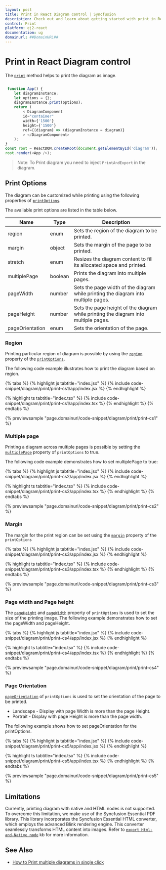 ```yaml
---
layout: post
title: Print in React Diagram control | Syncfusion
description: Check out and learn about getting started with print in React Diagram Component of Syncfusion Essential JS 2 and more details.
control: Print
platform: ej2-react
documentation: ug
domainurl: ##DomainURL##
---
```


# Print in React Diagram control

The [`print`](https://ej2.syncfusion.com/react/documentation/api/diagram/#print) method helps to print the diagram as image.

```JavaScript

 function App() {
    let diagramInstance;
    let options = {};
    diagramInstance.print(options);
    return (
        < DiagramComponent 
        id="container" 
        width={'1500'} 
        height={'1500'}
        ref={(diagram) => (diagramInstance = diagram)}
        > </DiagramComponent>
    );
}
const root = ReactDOM.createRoot(document.getElementById('diagram'));
root.render(<App />);


```

>Note: To Print diagram you need to inject `PrintAndExport` in the diagram.

## Print Options

The diagram can be customized while printing using the following properties of [`printOptions`](https://ej2.syncfusion.com/react/documentation/api/diagram/iPrintOptions/).

The available print options are listed in the table below.

| Name | Type | Description|
|-------- | -------- | -------- |
| region | enum | Sets the region of the diagram to be printed. |
| margin | object | Sets the margin of the page to be printed. |
| stretch| enum | Resizes the diagram content to fill its allocated space and printed.|
| multiplePage | boolean | Prints the diagram into multiple pages. |
| pageWidth | number | Sets the page width of the diagram while printing the diagram into multiple pages. |
| pageHeight| number | Sets the page height of the diagram while printing the diagram into multiple pages.|
| pageOrientation | enum | Sets the orientation of the page. |

### Region

Printing particular region of diagram is possible by using the [`region`](https://ej2.syncfusion.com/react/documentation/api/diagram/iPrintOptions/#region) property of the [`printOptions`](https://ej2.syncfusion.com/react/documentation/api/diagram/iPrintOptions/).

The following code example illustrates how to print the diagram based on region.

{% tabs %}
{% highlight js tabtitle="index.jsx" %}
{% include code-snippet/diagram/print/print-cs1/app/index.jsx %}
{% endhighlight %}

{% highlight ts tabtitle="index.tsx" %}
{% include code-snippet/diagram/print/print-cs1/app/index.tsx %}
{% endhighlight %}
{% endtabs %}

 {% previewsample "page.domainurl/code-snippet/diagram/print/print-cs1" %}

### Multiple page

Printing a diagram across multiple pages is possible by setting the [`multiplePage`](https://ej2.syncfusion.com/react/documentation/api/diagram/iPrintOptions/#multiplepage) property of `printOptions` to true.

The following code example demonstrates how to set multiplePage to true:

{% tabs %}
{% highlight js tabtitle="index.jsx" %}
{% include code-snippet/diagram/print/print-cs2/app/index.jsx %}
{% endhighlight %}

{% highlight ts tabtitle="index.tsx" %}
{% include code-snippet/diagram/print/print-cs2/app/index.tsx %}
{% endhighlight %}
{% endtabs %}

 {% previewsample "page.domainurl/code-snippet/diagram/print/print-cs2" %}

### Margin

The margin for the print region can be set using the [`margin`](https://ej2.syncfusion.com/react/documentation/api/diagram/iPrintOptions/#margin) property of the `printOptions`

{% tabs %}
{% highlight js tabtitle="index.jsx" %}
{% include code-snippet/diagram/print/print-cs3/app/index.jsx %}
{% endhighlight %}

{% highlight ts tabtitle="index.tsx" %}
{% include code-snippet/diagram/print/print-cs3/app/index.tsx %}
{% endhighlight %}
{% endtabs %}

 {% previewsample "page.domainurl/code-snippet/diagram/print/print-cs3" %}

### Page width and Page height

The [`pageHeight`](https://ej2.syncfusion.com/react/documentation/api/diagram/iPrintOptions/#pageheight) and [`pageWidth`](https://ej2.syncfusion.com/react/documentation/api/diagram/iPrintOptions/#pagewidth) property of `printOptions` is used to set the size of the printing image. The following example demonstrates how to set the pageWidth and pageHeight.

{% tabs %}
{% highlight js tabtitle="index.jsx" %}
{% include code-snippet/diagram/print/print-cs4/app/index.jsx %}
{% endhighlight %}

{% highlight ts tabtitle="index.tsx" %}
{% include code-snippet/diagram/print/print-cs4/app/index.tsx %}
{% endhighlight %}
{% endtabs %}

 {% previewsample "page.domainurl/code-snippet/diagram/print/print-cs4" %}

### Page Orientation

[`pageOrientation`](https://ej2.syncfusion.com/react/documentation/api/diagram/iPrintOptions/#pageorientation) of `printOptions` is used to set the orientation of the page to be printed.

* Landscape - Display with page Width is more than the page Height.
* Portrait - Display with page Height is more than the page width.

The following example shows how to set pageOrientation for the printOptions.

{% tabs %}
{% highlight js tabtitle="index.jsx" %}
{% include code-snippet/diagram/print/print-cs5/app/index.jsx %}
{% endhighlight %}

{% highlight ts tabtitle="index.tsx" %}
{% include code-snippet/diagram/print/print-cs5/app/index.tsx %}
{% endhighlight %}
{% endtabs %}

 {% previewsample "page.domainurl/code-snippet/diagram/print/print-cs5" %}


## Limitations


Currently, printing diagram with native and HTML nodes is not supported. To overcome this limitation, we make use of the Syncfusion Essential PDF library. This library incorporates the Syncfusion Essential HTML converter, which employs the advanced Blink rendering engine. This converter seamlessly transforms HTML content into images. Refer to [`export Html-and-Native node`](https://support.syncfusion.com/kb/article/15530/how-to-print-or-export-the-html-and-native-node-into-image-format-using-react-diagram) kb for more information.

## See Also

* [How to Print multiple diagrams in single click](https://support.syncfusion.com/kb/article/15164/how-to-print-multiple-diagrams-in-a-single-shot-in-react)